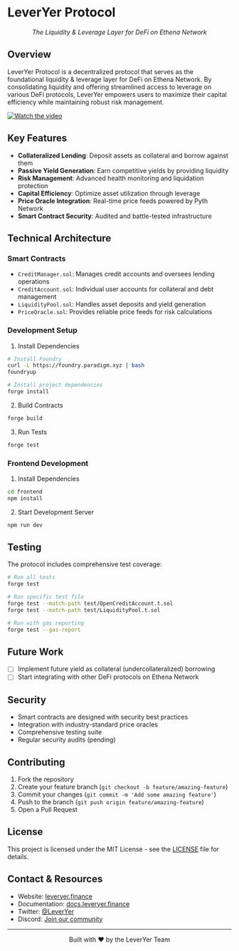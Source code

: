 # LeverYer Protocol

<p align="center">
  <em>The Liquidity & Leverage Layer for DeFi on Ethena Network</em>
</p>


## Overview

LeverYer Protocol is a decentralized protocol that serves as the foundational liquidity & leverage layer for DeFi on Ethena Network. By consolidating liquidity and offering streamlined access to leverage on various DeFi protocols, LeverYer empowers users to maximize their capital efficiency while maintaining robust risk management.

[![Watch the video](https://github.com/user-attachments/assets/bdeffd7c-92d2-412f-b20e-133bb19fd2e9)](https://youtu.be/_l7WXookN04)

## Key Features

- **Collateralized Lending**: Deposit assets as collateral and borrow against them
- **Passive Yield Generation**: Earn competitive yields by providing liquidity
- **Risk Management**: Advanced health monitoring and liquidation protection
- **Capital Efficiency**: Optimize asset utilization through leverage
- **Price Oracle Integration**: Real-time price feeds powered by Pyth Network
- **Smart Contract Security**: Audited and battle-tested infrastructure

## Technical Architecture

### Smart Contracts

- `CreditManager.sol`: Manages credit accounts and oversees lending operations
- `CreditAccount.sol`: Individual user accounts for collateral and debt management
- `LiquidityPool.sol`: Handles asset deposits and yield generation
- `PriceOracle.sol`: Provides reliable price feeds for risk calculations

### Development Setup

1. Install Dependencies

```bash
# Install Foundry
curl -L https://foundry.paradigm.xyz | bash
foundryup

# Install project dependencies
forge install
```

2. Build Contracts

```bash
forge build
```

3. Run Tests

```bash
forge test
```

### Frontend Development

1. Install Dependencies

```bash
cd frontend
npm install
```

2. Start Development Server

```bash
npm run dev
```

## Testing

The protocol includes comprehensive test coverage:

```bash
# Run all tests
forge test

# Run specific test file
forge test --match-path test/OpenCreditAccount.t.sol
forge test --match-path test/LiquidityPool.t.sol

# Run with gas reporting
forge test --gas-report
```

## Future Work

- [ ] Implement future yield as collateral (undercollateralized) borrowing
- [ ] Start integrating with other DeFi protocols on Ethena Network

## Security

- Smart contracts are designed with security best practices
- Integration with industry-standard price oracles
- Comprehensive testing suite
- Regular security audits (pending)

## Contributing

1. Fork the repository
2. Create your feature branch (`git checkout -b feature/amazing-feature`)
3. Commit your changes (`git commit -m 'Add some amazing feature'`)
4. Push to the branch (`git push origin feature/amazing-feature`)
5. Open a Pull Request

## License

This project is licensed under the MIT License - see the [LICENSE](LICENSE) file for details.

## Contact & Resources

- Website: [leveryer.finance](https://leveryer.finance)
- Documentation: [docs.leveryer.finance](https://docs.leveryer.finance)
- Twitter: [@LeverYer](https://twitter.com/LeverYer)
- Discord: [Join our community](https://discord.gg/leveryer)

---

<p align="center">
  Built with ❤️ by the LeverYer Team
</p>
